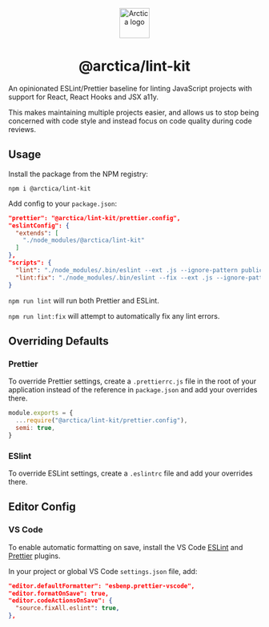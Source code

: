 <p align="center">
  <a href="https://arctica.io">
    <img alt="Arctica logo" src="https://arctica.io/static/android-chrome-192x192.png" width="60" />
  </a>
</p>

<h1 align="center">@arctica/lint-kit</h1>

An opinionated ESLint/Prettier baseline for linting JavaScript projects with support for React, React Hooks and JSX a11y.

This makes maintaining multiple projects easier, and allows us to stop being concerned with code style and instead focus on code quality during code reviews.

## Usage

Install the package from the NPM registry:

`npm i @arctica/lint-kit`

Add config to your `package.json`:

```JSON
"prettier": "@arctica/lint-kit/prettier.config",
"eslintConfig": {
  "extends": [
    "./node_modules/@arctica/lint-kit"
  ]
},
"scripts": {
  "lint": "./node_modules/.bin/eslint --ext .js --ignore-pattern public .",
  "lint:fix": "./node_modules/.bin/eslint --fix --ext .js --ignore-pattern public ."
}
```

`npm run lint` will run both Prettier and ESLint.

`npm run lint:fix` will attempt to automatically fix any lint errors.

## Overriding Defaults

### Prettier

To override Prettier settings, create a `.prettierrc.js` file in the root of your application instead of the reference in `package.json` and add your overrides there.

```javascript
module.exports = {
  ...require("@arctica/lint-kit/prettier.config"),
  semi: true,
}
```

### ESlint

To override ESLint settings, create a `.eslintrc` file and add your overrides there.

## Editor Config

### VS Code

To enable automatic formatting on save, install the VS Code [ESLint](https://marketplace.visualstudio.com/items?itemName=dbaeumer.vscode-eslint) and [Prettier](https://marketplace.visualstudio.com/items?itemName=esbenp.prettier-vscode) plugins.

In your project or global VS Code `settings.json` file, add:

```JSON
"editor.defaultFormatter": "esbenp.prettier-vscode",
"editor.formatOnSave": true,
"editor.codeActionsOnSave": {
  "source.fixAll.eslint": true,
},
```
